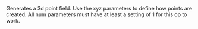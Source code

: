Generates a 3d point field. Use the xyz parameters to define how points are created. 
All num parameters must have at least a setting of 1 for this op to work.